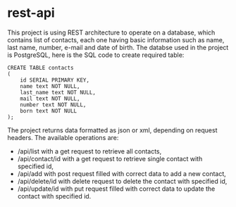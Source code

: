 # rest-api

This project is using REST architecture to operate on a database, which contains list of contacts, each one having basic information such as name, last name, number, e-mail and date of birth. The databse used in the project is PostgreSQL, here is the SQL code to create required table:

```
CREATE TABLE contacts
(
    id SERIAL PRIMARY KEY,
    name text NOT NULL,
    last_name text NOT NULL,
    mail text NOT NULL,
    number text NOT NULL,
    born text NOT NULL
);
```

The project returns data formatted as json or xml, depending on request headers. The available operations are:
- /api/list with a get request to retrieve all contacts,
- /api/contact/id with a get request to retrieve single contact with specified id,
- /api/add with post request filled with correct data to add a new contact,
- /api/delete/id with delete request to delete the contact with specified id,
- /api/update/id with put request filled with correct data to update the contact with specified id.
